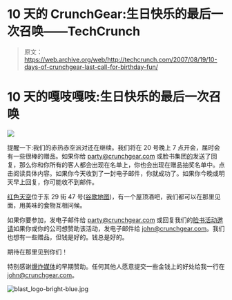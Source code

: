 # 10 天的 CrunchGear:生日快乐的最后一次召唤——TechCrunch

> 原文：<https://web.archive.org/web/http://techcrunch.com/2007/08/19/10-days-of-crunchgear-last-call-for-birthday-fun/>

# 10 天的嘎吱嘎吱:生日快乐的最后一次召唤

![](img/9881d90423306111c3e4b0c9ccd19e98.png)

提醒一下:我们的赤热赤空派对还在继续。我们将在 20 号晚上 7 点开会，届时会有一些很棒的赠品。如果你给 party@crunchgear.com 或脸书集团[的](https://web.archive.org/web/20210121061054/http://www.facebook.com/group.php?gid=3473610402)发送了回复，那么你和你所有的客人都会出现在名单上，你也会出现在赠品抽奖名单中。点击阅读具体内容。如果你今天收到了一封电子邮件，你就成功了。如果你今晚或明天早上回复，你可能收不到邮件。

 [红色天空](https://web.archive.org/web/20210121061054/http://www.redskynyc.com/)位于东 29 街 47 号([谷歌地图](https://web.archive.org/web/20210121061054/http://maps.google.com/maps?q=47+e.+29th+street&ie=UTF8&oe=utf-8&client=firefox-a&ll=40.744607,-73.984702&spn=0.007559,0.019376&z=16&iwloc=addr&om=1))，有一个屋顶酒吧，我们都可以在那里见面，用美味的食物互相问候。

如果你要参加，发电子邮件给 party@crunchgear.com 或回复我们的[脸书活动邀请](https://web.archive.org/web/20210121061054/http://www.facebook.com/event.php?eid=4177489635&pwstdfy=f3d150598ff21137699941f745143ad5)如果你或你的公司想赞助该活动，发电子邮件给 john@crunchgear.com。我们也想有一些赠品，但钱是好的。钱总是好的。

期待在那里见到你们！

特别感谢[爆炸媒体](https://web.archive.org/web/20210121061054/http://blastmedia.com/)的早期赞助。任何其他人愿意提交一些金钱上的好处给我一行在 john@crunchgear.com。

![blast_logo-bright-blue.jpg](img/3e46cef6ea842c36541793ba40fcfc61.png)